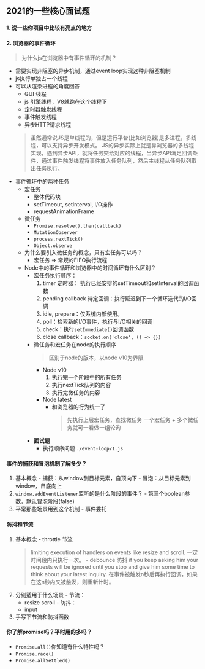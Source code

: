 ## 2021的一些核心面试题

#### 1. 说一些你项目中比较有亮点的地方


#### 2. 浏览器的事件循环
  > 为什么js在浏览器中有事件循环的机制？
  - 需要实现非阻塞的异步机制，通过event loop实现这种非阻塞机制
  - js执行单独占一个线程
  - 可以从渲染进程的角度回答
    - GUI 线程
    - js 引擎线程，V8就跑在这个线程下
    - 定时器触发线程
    - 事件触发线程
    - 异步HTTP请求线程
    > 虽然通常说JS是单线程的，但是运行平台(比如浏览器)是多进程，多线程，可以支持异步开发模式。
    > JS的异步实际上就是靠浏览器的多线程实现，遇到异步API，就将任务交给对应的线程，当异步API满足回调条件，通过事件触发线程将事件放入任务队列，然后主线程从任务队列取出任务执行。
  - 事件循环中的两种任务
    - 宏任务
      - 整体代码块
      - setTimeout, setInterval, I/O操作
      - requestAnimationFrame
    - 微任务
      - `Promise.resolve().then(callback)`
      - `MutationObserver`
      - `process.nextTick()`
      - `Object.observe`
    - 为什么要引入微任务的概念，只有宏任务可以吗？
      - 宏任务 => 常规的FIFO执行流程
    - Node中的事件循环和浏览器中的时间循环有什么区别？
      - 宏任务执行顺序：
        1. timer 定时器： 执行已经安排的setTimeout和setInterval的回调函数
        2. pending callback 待定回调：执行延迟到下一个循环迭代的I/O回调
        3. idle, prepare：仅系统内部使用。
        4. poll：检索新的I/O事件，执行与I/O相关的回调
        5. check：执行`setImmediate()`回调函数
        6. close callback：`socket.on('close', () => {})`
      - 微任务和宏任务在node的执行顺序
        > 区别于node的版本，以node v10为界限
        - Node v10
          1. 执行完一个阶段中的所有任务
          2. 执行nextTick队列的内容
          3. 执行完微任务的内容
        - Node latest
          - 和浏览器的行为统一了
            > 先执行上层宏任务，查找微任务
              > 一个宏任务 + 多个微任务就可一看做一组轮询
      - **面试题**
        - 执行顺序问题 `./event-loop/1.js`

#### 事件的捕获和冒泡机制了解多少？
  1. 基本概念
    - 捕获：从window到目标元素，自顶向下
    - 冒泡：从目标元素到window，自底向上
  2. `window.addEventListener`监听的是什么阶段的事件？
    - 第三个boolean参数，默认冒泡阶段(false)
  3. 平常那些场景用到这个机制
    - 事件委托

#### 防抖和节流
  1. 基本概念
    - throttle 节流
      > limiting execution of handlers on events like resize and scroll. 一定时间段内只执行一次。
    - debounce 防抖
      >  if you keep asking him your requests will be ignored until you stop and give him some time to think about your latest inquiry. 在事件被触发n秒后再执行回调，如果在这n秒内又被触发，则重新计时。
  2. 分别适用于什么场景
    - 节流：
      - resize scroll
    - 防抖：
      - input
  3. 手写下节流和防抖函数

#### 你了解promise吗？平时用的多吗？

  - `Promise.all()`你知道有什么特性吗？
  - `Promise.race()`
  - `Promise.allSettled()`

